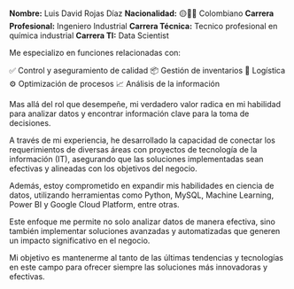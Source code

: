 **Nombre:**                 Luis David Rojas Díaz
**Nacionalidad:**           🟡🔵🔴 Colombiano
**Carrera Profesional:**    Ingeniero Industrial
**Carrera Técnica:**        Tecnico profesional en química industrial
**Carrera TI:**             Data Scientist

Me especializo en funciones relacionadas con:

✅️ Control y aseguramiento de calidad
📦 Gestión de inventarios
🚚 Logística
⚙️ Optimización de procesos
📈 Análisis de la información

Mas allá del rol que desempeñe, mi verdadero valor radica en mi habilidad para analizar datos y encontrar información clave para la toma de decisiones.

A través de mi experiencia, he desarrollado la capacidad de conectar los requerimientos de diversas áreas con proyectos de tecnología de la información (IT), asegurando que las soluciones implementadas sean efectivas y alineadas con los objetivos del negocio.

Además, estoy comprometido en expandir mis habilidades en ciencia de datos, utilizando herramientas como Python, MySQL, Machine Learning, Power BI y Google Cloud Platform, entre otras.

Este enfoque me permite no solo analizar datos de manera efectiva, sino también implementar soluciones avanzadas y automatizadas que generen un impacto significativo en el negocio.

Mi objetivo es mantenerme al tanto de las últimas tendencias y tecnologías en este campo para ofrecer siempre las soluciones más innovadoras y efectivas.

